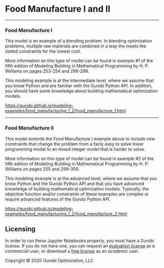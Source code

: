 # Food Manufacture I and II

---
### Food Manufacture I
This model is an example of a blending problem. In blending optimization problems, multiple raw materials are combined 
in a way the meets the stated constraints for the lowest cost.

More information on this type of model can be found in example #1 of the fifth edition of Modeling Building in 
Mathematical Programming by H. P. Williams on pages 253-254 and 296-298.

This modeling example is at the intermediate level, where we assume that you know Python and are familiar with the 
Gurobi Python API. In addition, you should have some knowledge about building mathematical optimization models.

https://gurobi.github.io/modeling-examples/food_manufacturing_1_2/food_manufacture_1.html

---
### Food Manufacture II
This model extends the Food Manufacture I example above to include new constraints that change the problem from a 
fairly easy to solve linear programming model to an mixed integer model that is harder to solve.

More information on this type of model can be found in example #2 of the fifth edition of Modeling Building in 
Mathematical Programming by H. P. Williams on pages 255 and 299-300.

This modeling example is at the advanced level, where we assume that you know Python and the Gurobi Python API and 
that you have advanced knowledge of building mathematical optimization models. Typically, the objective function 
and/or constraints of these examples are complex or require advanced features of the Gurobi Python API.

https://gurobi.github.io/modeling-examples/food_manufacturing_1_2/food_manufacture_2.html

## Licensing

In order to run these Jupyter Notebooks properly, you must have a Gurobi license. If you do not have one, you can 
request an [evaluation license](https://www.gurobi.com/downloads/request-an-evaluation-license/?utm_source=Github&utm_medium=website_JupyterME&utm_campaign=CommercialDataScience) as a *commercial user*, or download a [free license](https://www.gurobi.com/academia/academic-program-and-licenses/?utm_source=Github&utm_medium=website_JupyterME&utm_campaign=AcademicDataScience) as an *academic user*.

Copyright © 2020 Gurobi Optimization, LLC

